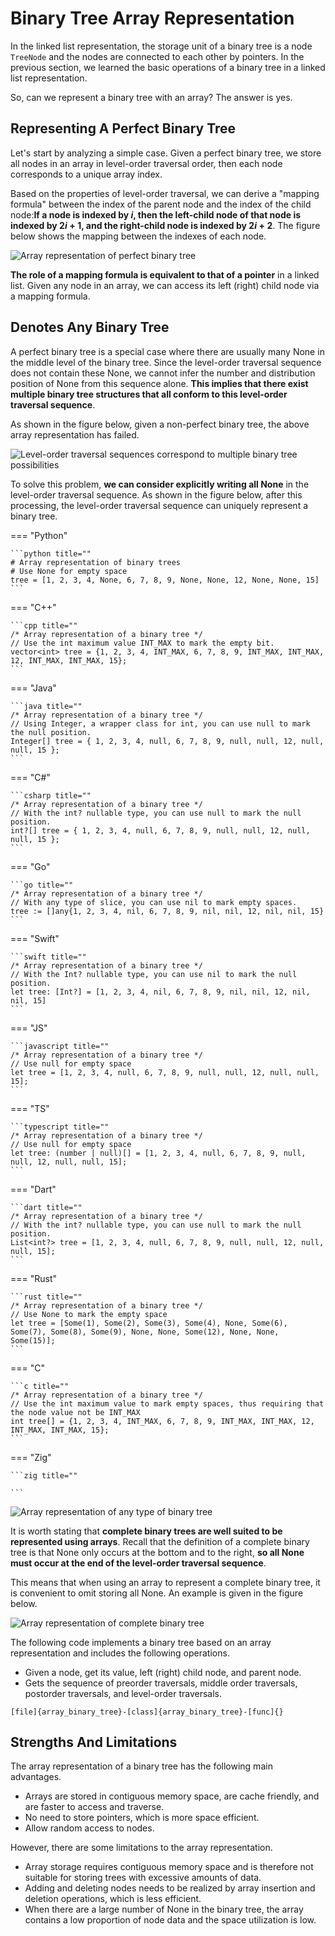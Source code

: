 # Binary Tree Array Representation

In the linked list representation, the storage unit of a binary tree is a node `TreeNode` and the nodes are connected to each other by pointers. In the previous section, we learned the basic operations of a binary tree in a linked list representation.

So, can we represent a binary tree with an array? The answer is yes.

## Representing A Perfect Binary Tree

Let's start by analyzing a simple case. Given a perfect binary tree, we store all nodes in an array in level-order traversal order, then each node corresponds to a unique array index.

Based on the properties of level-order traversal, we can derive a "mapping formula" between the index of the parent node and the index of the child node:**If a node is indexed by $i$, then the left-child node of that node is indexed by $2i + 1$, and the right-child node is indexed by $2i + 2$**. The figure below shows the mapping between the indexes of each node.

![Array representation of perfect binary tree](array_representation_of_tree.assets/array_representation_binary_tree.png)

**The role of a mapping formula is equivalent to that of a pointer** in a linked list. Given any node in an array, we can access its left (right) child node via a mapping formula.

## Denotes Any Binary Tree

A perfect binary tree is a special case where there are usually many $\text{None}$ in the middle level of the binary tree. Since the level-order traversal sequence does not contain these $\text{None}$, we cannot infer the number and distribution position of $\text{None}$ from this sequence alone. **This implies that there exist multiple binary tree structures that all conform to this level-order traversal sequence**.

As shown in the figure below, given a non-perfect binary tree, the above array representation has failed.

![Level-order traversal sequences correspond to multiple binary tree possibilities](array_representation_of_tree.assets/array_representation_without_empty.png)

To solve this problem, **we can consider explicitly writing all $\text{None}$** in the level-order traversal sequence. As shown in the figure below, after this processing, the level-order traversal sequence can uniquely represent a binary tree.

=== "Python"

    ```python title=""
    # Array representation of binary trees
    # Use None for empty space
    tree = [1, 2, 3, 4, None, 6, 7, 8, 9, None, None, 12, None, None, 15]
    ```

=== "C++"

    ```cpp title=""
    /* Array representation of a binary tree */
    // Use the int maximum value INT_MAX to mark the empty bit.
    vector<int> tree = {1, 2, 3, 4, INT_MAX, 6, 7, 8, 9, INT_MAX, INT_MAX, 12, INT_MAX, INT_MAX, 15};
    ```

=== "Java"

    ```java title=""
    /* Array representation of a binary tree */
    // Using Integer, a wrapper class for int, you can use null to mark the null position.
    Integer[] tree = { 1, 2, 3, 4, null, 6, 7, 8, 9, null, null, 12, null, null, 15 };
    ```

=== "C#"

    ```csharp title=""
    /* Array representation of a binary tree */
    // With the int? nullable type, you can use null to mark the null position.
    int?[] tree = { 1, 2, 3, 4, null, 6, 7, 8, 9, null, null, 12, null, null, 15 };
    ```

=== "Go"

    ```go title=""
    /* Array representation of a binary tree */
    // With any type of slice, you can use nil to mark empty spaces.
    tree := []any{1, 2, 3, 4, nil, 6, 7, 8, 9, nil, nil, 12, nil, nil, 15}
    ```

=== "Swift"

    ```swift title=""
    /* Array representation of a binary tree */
    // With the Int? nullable type, you can use nil to mark the null position.
    let tree: [Int?] = [1, 2, 3, 4, nil, 6, 7, 8, 9, nil, nil, 12, nil, nil, 15]
    ```

=== "JS"

    ```javascript title=""
    /* Array representation of a binary tree */
    // Use null for empty space
    let tree = [1, 2, 3, 4, null, 6, 7, 8, 9, null, null, 12, null, null, 15];
    ```

=== "TS"

    ```typescript title=""
    /* Array representation of a binary tree */
    // Use null for empty space
    let tree: (number | null)[] = [1, 2, 3, 4, null, 6, 7, 8, 9, null, null, 12, null, null, 15];
    ```

=== "Dart"

    ```dart title=""
    /* Array representation of a binary tree */
    // With the int? nullable type, you can use null to mark the null position.
    List<int?> tree = [1, 2, 3, 4, null, 6, 7, 8, 9, null, null, 12, null, null, 15];
    ```

=== "Rust"

    ```rust title=""
    /* Array representation of a binary tree */
    // Use None to mark the empty space
    let tree = [Some(1), Some(2), Some(3), Some(4), None, Some(6), Some(7), Some(8), Some(9), None, None, Some(12), None, None, Some(15)];
    ```

=== "C"

    ```c title=""
    /* Array representation of a binary tree */
    // Use the int maximum value to mark empty spaces, thus requiring that the node value not be INT_MAX
    int tree[] = {1, 2, 3, 4, INT_MAX, 6, 7, 8, 9, INT_MAX, INT_MAX, 12, INT_MAX, INT_MAX, 15};
    ```

=== "Zig"

    ```zig title=""

    ```

![Array representation of any type of binary tree](array_representation_of_tree.assets/array_representation_with_empty.png)

It is worth stating that **complete binary trees are well suited to be represented using arrays**. Recall that the definition of a complete binary tree is that $\text{None}$ only occurs at the bottom and to the right, **so all $\text{None}$ must occur at the end of the level-order traversal sequence**.

This means that when using an array to represent a complete binary tree, it is convenient to omit storing all $\text{None}$. An example is given in the figure below.

![Array representation of complete binary tree](array_representation_of_tree.assets/array_representation_complete_binary_tree.png)

The following code implements a binary tree based on an array representation and includes the following operations.

- Given a node, get its value, left (right) child node, and parent node.
- Gets the sequence of preorder traversals, middle order traversals, postorder traversals, and level-order traversals.

```src
[file]{array_binary_tree}-[class]{array_binary_tree}-[func]{}
```

## Strengths And Limitations

The array representation of a binary tree has the following main advantages.

- Arrays are stored in contiguous memory space, are cache friendly, and are faster to access and traverse.
- No need to store pointers, which is more space efficient.
- Allow random access to nodes.

However, there are some limitations to the array representation.

- Array storage requires contiguous memory space and is therefore not suitable for storing trees with excessive amounts of data.
- Adding and deleting nodes needs to be realized by array insertion and deletion operations, which is less efficient.
- When there are a large number of $\text{None}$ in the binary tree, the array contains a low proportion of node data and the space utilization is low.
